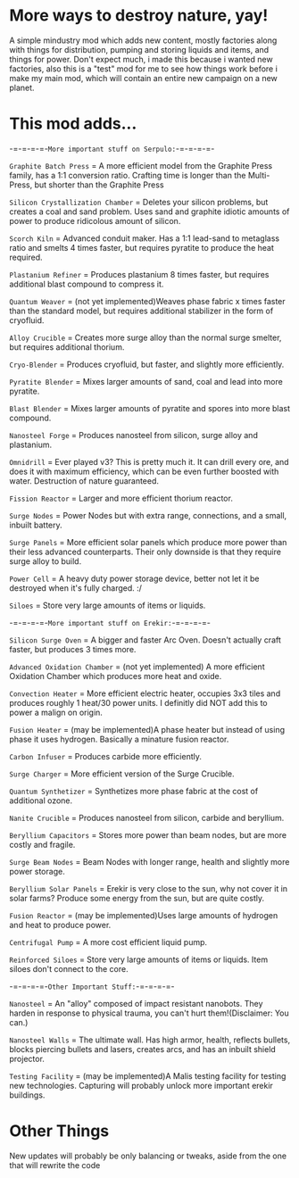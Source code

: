 # More ways to destroy nature, yay!
A simple mindustry mod which adds new content, mostly factories along with things for distribution, pumping and storing liquids and items, and things for power.
Don't expect much, i made this because i wanted new factories, also this is a "test" mod for me to see how things work before i make my main mod, which will contain an entire new campaign on a new planet.
# This mod adds...
-=-=-=-=-`More important stuff on Serpulo:`-=-=-=-=-
  
`Graphite Batch Press` = A more efficient model from the Graphite Press family, has a 1:1 conversion ratio. Crafting time is longer than the Multi-Press, but shorter than the Graphite Press

`Silicon Crystallization Chamber` = Deletes your silicon problems, but creates a coal and sand problem. Uses sand and graphite idiotic amounts of power to produce ridicolous amount of silicon.

`Scorch Kiln` = Advanced conduit maker. Has a 1:1 lead-sand to metaglass ratio and smelts 4 times faster, but requires pyratite to produce the heat required.

`Plastanium Refiner` = Produces plastanium 8 times faster, but requires additional blast compound to compress it.

`Quantum Weaver` = (not yet implemented)Weaves phase fabric x times faster than the standard model, but requires additional stabilizer in the form of cryofluid.

`Alloy Crucible` = Creates more surge alloy than the normal surge smelter, but requires additional thorium.

`Cryo-Blender` = Produces cryofluid, but faster, and slightly more efficiently.

`Pyratite Blender` = Mixes larger amounts of sand, coal and lead into more pyratite.

`Blast Blender` = Mixes larger amounts of pyratite and spores into more blast compound.

`Nanosteel Forge` = Produces nanosteel from silicon, surge alloy and plastanium.

`Omnidrill` = Ever played v3? This is pretty much it. It can drill every ore, and does it with maximum efficiency, which can be even further boosted with water. Destruction of nature guaranteed.

`Fission Reactor` = Larger and more efficient thorium reactor.

`Surge Nodes` = Power Nodes but with extra range, connections, and a small, inbuilt battery.

`Surge Panels` = More efficient solar panels which produce more power than their less advanced counterparts. Their only downside is that they require surge alloy to build.

`Power Cell` = A heavy duty power storage device, better not let it be destroyed when it's fully charged. :/

`Siloes` = Store very large amounts of items or liquids.

-=-=-=-=-`More important stuff on Erekir:`-=-=-=-=-

`Silicon Surge Oven` = A bigger and faster Arc Oven. Doesn't actually craft faster, but produces 3 times more.

`Advanced Oxidation Chamber` = (not yet implemented) A more efficient Oxidation Chamber which produces more heat and oxide.

`Convection Heater` = More efficient electric heater, occupies 3x3 tiles and produces roughly 1 heat/30 power units. I definitly did NOT add this to power a malign on origin.

`Fusion Heater` = (may be implemented)A phase heater but instead of using phase it uses hydrogen. Basically a minature fusion reactor.

`Carbon Infuser` = Produces carbide more efficiently.

`Surge Charger` = More efficient version of the Surge Crucible.

`Quantum Synthetizer` = Synthetizes more phase fabric at the cost of additional ozone.

`Nanite Crucible` = Produces nanosteel from silicon, carbide and beryllium.

`Beryllium Capacitors` = Stores more power than beam nodes, but are more costly and fragile.

`Surge Beam Nodes` = Beam Nodes with longer range, health and slightly more power storage.

`Beryllium Solar Panels` = Erekir is very close to the sun, why not cover it in solar farms? Produce some energy from the sun, but are quite costly.

`Fusion Reactor` = (may be implemented)Uses large amounts of hydrogen and heat to produce power.

`Centrifugal Pump` = A more cost efficient liquid pump.

`Reinforced Siloes` = Store very large amounts of items or liquids. Item siloes don't connect to the core.

-=-=-=-=-`Other Important Stuff:`-=-=-=-=-

`Nanosteel` = An "alloy" composed of impact resistant nanobots. They harden in response to physical trauma, you can't hurt them!(Disclaimer: You can.)

`Nanosteel Walls` = The ultimate wall. Has high armor, health, reflects bullets, blocks piercing bullets and lasers, creates arcs, and has an inbuilt shield projector.

`Testing Facility` = (may be implemented)A Malis testing facility for testing new technologies. Capturing will probably unlock more important erekir buildings.

# Other Things

New updates will probably be only balancing or tweaks, aside from the one that will rewrite the code
